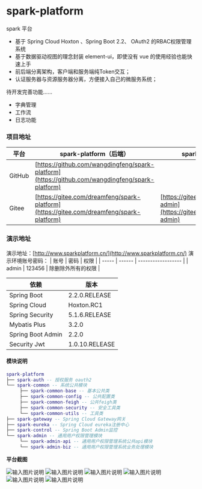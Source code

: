 # spark-platform
spark 平台

- 基于 Spring Cloud Hoxton 、Spring Boot 2.2、 OAuth2 的RBAC权限管理系统  
- 基于数据驱动视图的理念封装 element-ui，即使没有 vue 的使用经验也能快速上手  
- 前后端分离架构，客户端和服务端纯Token交互；
- 认证服务器与资源服务器分离，方便接入自己的微服务系统；

待开发完善功能......
- 字典管理
- 工作流
- 日志功能

### 项目地址
 平台  | spark-platform（后端）|spark-admin（前端）
---|---|---
GitHub | [https://github.com/wangdingfeng/spark-platform](https://github.com/wangdingfeng/spark-platform)|[]()
Gitee  | [https://gitee.com/dreamfeng/spark-platform](https://gitee.com/dreamfeng/spark-platform)|[https://gitee.com/dreamfeng/spark-admin](https://gitee.com/dreamfeng/spark-admin)

### 演示地址

演示地址：[http://www.sparkplatform.cn/](http://www.sparkplatform.cn/)
演示环境账号密码：
| 账号  | 密码   | 权限               |
| ----- | ------ | ------------------ |
| admin | 123456 | 除删除外所有的权限 |


依赖 | 版本
---|---
Spring Boot |  2.2.0.RELEASE 
Spring Cloud | Hoxton.RC1   
Spring Security | 5.1.6.RELEASE
Mybatis Plus | 3.2.0
Spring Boot Admin | 2.2.0
Security Jwt | 1.0.10.RELEASE

#### 模块说明
```lua
spark-platform 
├── spark-auth -- 授权服务 oauth2
└── spark-common -- 系统公共模块 
     ├── spark-common-base -- 基本公共类
     ├── spark-common-config -- 公共配置类
     ├── spark-common-feigh -- 公共feigh类
     ├── spark-common-security -- 安全工具类
     └── spark-common-utils -- 工具类
├── spark-gateway -- Spring Cloud Gateway网关
├── spark-eureka -- Spring Cloud eureka注册中心
├── spark-control -- Spring Boot Admin监控
└── spark-admin -- 通用用户权限管理模块
     └── spark-admin-api -- 通用用户权限管理系统公共api模块
     └── spark-admin-biz -- 通用用户权限管理系统业务处理模块
```
 **平台截图**
 
![输入图片说明](https://images.gitee.com/uploads/images/2020/0322/160400_845b86fb_1890906.png "屏幕截图.png")
![输入图片说明](https://images.gitee.com/uploads/images/2020/0322/160509_bf5b2ae0_1890906.png "屏幕截图.png")
![输入图片说明](https://images.gitee.com/uploads/images/2020/0322/160637_d79af584_1890906.png "屏幕截图.png")
![输入图片说明](https://images.gitee.com/uploads/images/2020/0322/160659_0a3e68e0_1890906.png "屏幕截图.png")
![输入图片说明](https://images.gitee.com/uploads/images/2020/0322/160735_29eb44f6_1890906.png "屏幕截图.png")
![输入图片说明](https://images.gitee.com/uploads/images/2020/0322/160753_86cd807a_1890906.png "屏幕截图.png")